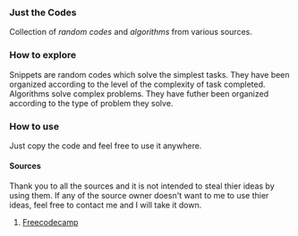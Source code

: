 ### Just the Codes
Collection of _random codes_ and _algorithms_ from various sources.

### How to explore
Snippets are random codes which solve the simplest tasks. They have been organized according to the level of the complexity of task completed. 
Algorithms solve complex problems. They have futher been organized according to the type of problem they solve.

### How to use
Just copy the code and feel free to use it anywhere.

#### Sources
Thank you to all the sources and it is not intended to steal thier ideas by using them. If any of the source owner doesn't want to me to use thier ideas, feel free to contact me and I will take it down.

1. [Freecodecamp](https://www.freecodecamp.org)
